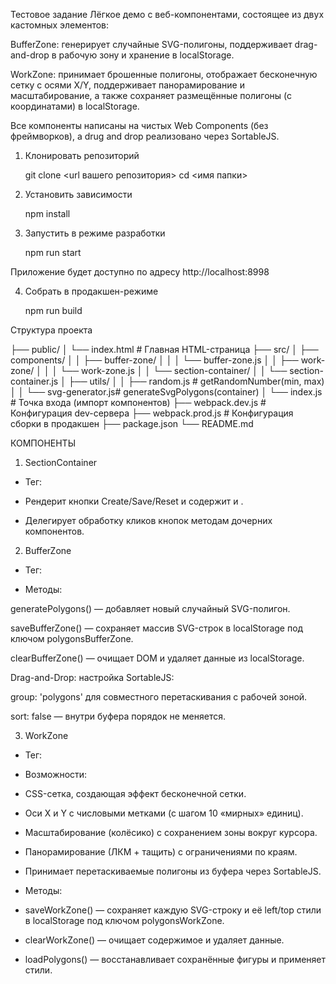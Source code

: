 Тестовое задание
Лёгкое демо с веб-компонентами, состоящее из двух кастомных элементов:

BufferZone: генерирует случайные SVG-полигоны, поддерживает drag-and-drop в рабочую зону и хранение в localStorage.

WorkZone: принимает брошенные полигоны, отображает бесконечную сетку с осями X/Y, поддерживает панорамирование и масштабирование, а также сохраняет размещённые полигоны (с координатами) в localStorage.

Все компоненты написаны на чистых Web Components (без фреймворков), а drug and drop реализовано через SortableJS.


1. Клонировать репозиторий

    git clone <url вашего репозитория>
    cd <имя папки>

2. Установить зависимости 

    npm install

3. Запустить в режиме разработки

    npm run start

Приложение будет доступно по адресу http://localhost:8998 

4. Собрать в продакшен-режиме 

    npm run build

Структура проекта

├── public/
│   └── index.html          # Главная HTML-страница
├── src/
│   ├── components/
│   │   ├── buffer-zone/
│   │   │   └── buffer-zone.js
│   │   ├── work-zone/
│   │   │   └── work-zone.js
│   │   └── section-container/
│   │       └── section-container.js
│   ├── utils/
│   │   ├── random.js       # getRandomNumber(min, max)
│   │   └── svg-generator.js# generateSvgPolygons(container)
│   └── index.js            # Точка входа (импорт компонентов)
├── webpack.dev.js          # Конфигурация dev-сервера
├── webpack.prod.js         # Конфигурация сборки в продакшен
├── package.json
└── README.md

КОМПОНЕНТЫ

1. SectionContainer
* Тег: <section-container>

* Рендерит кнопки Create/Save/Reset и содержит <buffer-zone> и <work-zone>.

* Делегирует обработку кликов кнопок методам дочерних компонентов.

2. BufferZone
* Тег: <buffer-zone>

* Методы:

generatePolygons() — добавляет новый случайный SVG-полигон.

saveBufferZone() — сохраняет массив SVG-строк в localStorage под ключом polygonsBufferZone.

clearBufferZone() — очищает DOM и удаляет данные из localStorage.

Drag-and-Drop: настройка SortableJS:

group: 'polygons' для совместного перетаскивания с рабочей зоной.

sort: false — внутри буфера порядок не меняется.

3. WorkZone
* Тег: <work-zone>

* Возможности:

- CSS-сетка, создающая эффект бесконечной сетки.

- Оси X и Y с числовыми метками (с шагом 10 «мирных» единиц).

- Масштабирование (колёсико) с сохранением зоны вокруг курсора.

- Панорамирование (ЛКМ + тащить) с ограничениями по краям.

- Принимает перетаскиваемые полигоны из буфера через SortableJS.

* Методы:

- saveWorkZone() — сохраняет каждую SVG-строку и её left/top стили в localStorage под ключом polygonsWorkZone.

- clearWorkZone() — очищает содержимое и удаляет данные.

- loadPolygons() — восстанавливает сохранённые фигуры и применяет стили.
